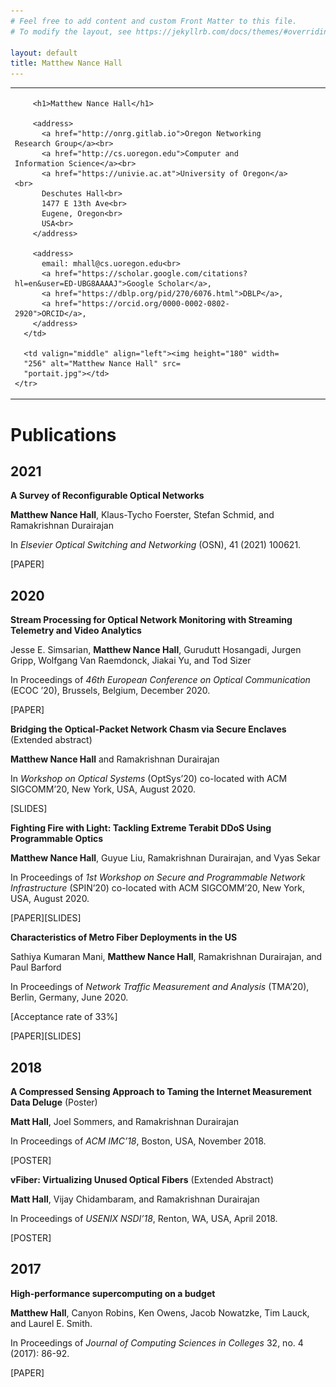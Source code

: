 ```yaml
---
# Feel free to add content and custom Front Matter to this file.
# To modify the layout, see https://jekyllrb.com/docs/themes/#overriding-theme-defaults

layout: default
title: Matthew Nance Hall
---
```

  <table summary="Address and Photo of Matthew Nance Hall" class=
  "titlematter">
    <tr>
      <td style="padding-right: 4em">
        
        <h1>Matthew Nance Hall</h1>

        <address>
		  <a href="http://onrg.gitlab.io">Oregon Networking Research Group</a><br>
          <a href="http://cs.uoregon.edu">Computer and Information Science</a><br>
          <a href="https://univie.ac.at">University of Oregon</a><br>
		  Deschutes Hall<br>
          1477 E 13th Ave<br>
          Eugene, Oregon<br>
          USA<br>
        </address>

        <address>
          email: mhall@cs.uoregon.edu<br>
          <a href="https://scholar.google.com/citations?hl=en&user=ED-UBG8AAAAJ">Google Scholar</a>,
          <a href="https://dblp.org/pid/270/6076.html">DBLP</a>,
		  <a href="https://orcid.org/0000-0002-0802-2920">ORCID</a>, 
        </address>
      </td>

      <td valign="middle" align="left"><img height="180" width=
      "256" alt="Matthew Nance Hall" src=
      "portait.jpg"></td>
    </tr>
  </table>


<!-- # Matthew Nance Hall
### PhD Candidate, University of Oregon, Computer and Information Science. Drummer and Networking Person

## About
(This site is currently under construction.) 

I’m a PhD candidate in the Oregon Networking Research Group at the University of Oregon. I work with Prof. Ramakrishnan Durairajan on novel frameworks for reconfigurable optical networks and applications thereof. --> 

# Publications

## 2021

**A Survey of Reconfigurable Optical Networks**

**Matthew Nance Hall**, Klaus-Tycho Foerster, Stefan Schmid, and Ramakrishnan Durairajan

In *Elsevier Optical Switching and Networking* (OSN), 41 (2021) 100621.

[PAPER]

## 2020

**Stream Processing for Optical Network Monitoring with Streaming Telemetry and Video Analytics**

Jesse E. Simsarian, **Matthew Nance Hall**, Gurudutt Hosangadi, Jurgen Gripp, Wolfgang Van Raemdonck, Jiakai Yu, and Tod Sizer

In Proceedings of *46th European Conference on Optical Communication* (ECOC ’20), Brussels, Belgium, December 2020.

[PAPER]

**Bridging the Optical-Packet Network Chasm via Secure Enclaves** (Extended abstract)

**Matthew Nance Hall** and Ramakrishnan Durairajan

In *Workshop on Optical Systems* (OptSys’20) co-located with ACM SIGCOMM’20, New York, USA, August 2020.

[SLIDES]

**Fighting Fire with Light: Tackling Extreme Terabit DDoS Using Programmable Optics**

**Matthew Nance Hall**, Guyue Liu, Ramakrishnan Durairajan, and Vyas Sekar

In Proceedings of *1st Workshop on Secure and Programmable Network Infrastructure* (SPIN’20) co-located with ACM SIGCOMM’20, New York, USA, August 2020.

[PAPER][SLIDES]

**Characteristics of Metro Fiber Deployments in the US**

Sathiya Kumaran Mani, **Matthew Nance Hall**, Ramakrishnan Durairajan, and Paul Barford

In Proceedings of *Network Traffic Measurement and Analysis* (TMA’20), Berlin, Germany, June 2020.

[Acceptance rate of 33%]

[PAPER][SLIDES]

## 2018

**A Compressed Sensing Approach to Taming the Internet Measurement Data Deluge** (Poster)

**Matt Hall**, Joel Sommers, and Ramakrishnan Durairajan

In Proceedings of *ACM IMC’18*, Boston, USA, November 2018.

[POSTER]

**vFiber: Virtualizing Unused Optical Fibers** (Extended Abstract)

**Matt Hall**, Vijay Chidambaram, and Ramakrishnan Durairajan

In Proceedings of *USENIX NSDI’18*, Renton, WA, USA, April 2018.

[POSTER]

## 2017

**High-performance supercomputing on a budget**

**Matthew Hall**, Canyon Robins, Ken Owens, Jacob Nowatzke, Tim Lauck, and Laurel E. Smith.

In Proceedings of *Journal of Computing Sciences in Colleges* 32, no. 4 (2017): 86-92.

[PAPER]

